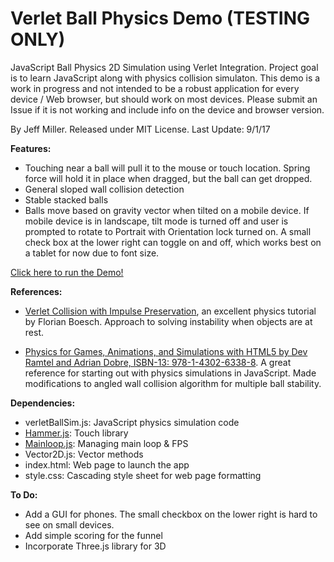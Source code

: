 # Verlet Ball Physics Demo  (TESTING ONLY)

JavaScript Ball Physics 2D Simulation using Verlet Integration. Project goal is to learn JavaScript along with physics collision simulaton. This demo is a work in progress and not intended to be a robust application for every device / Web browser, but should work on most devices. Please submit an Issue if it is not working and include info on the device and browser version.

By Jeff Miller. Released under MIT License. Last Update: 9/1/17

**Features:**
- Touching near a ball will pull it to the mouse or touch location. Spring force will hold it in place when dragged, but the ball can get dropped.
- General sloped wall collision detection
- Stable stacked balls
- Balls move based on gravity vector when tilted on a mobile device. If mobile device is in landscape, tilt mode is turned off and user is prompted to rotate to Portrait with Orientation lock turned on. A small check box at the lower right can toggle on and off, which works best on a tablet for now due to font size.

[Click here to run the Demo!](https://jmogl.github.io/VerletBallPhysicsDemoTesting/)	

**References:**
- [Verlet Collision with Impulse Preservation](https://web.archive.org/web/20180118011218/http://codeflow.org/entries/2010/nov/29/verlet-collision-with-impulse-preservation/), an excellent physics tutorial by Florian Boesch. Approach to solving instability when objects are at rest.

- [Physics for Games, Animations, and Simulations with HTML5 by Dev Ramtel and Adrian Dobre, ISBN-13: 978-1-4302-6338-8](https://github.com/devramtal/Physics-for-JavaScript-Games-Animation-Simulations). A great reference for starting out with physics simulations in JavaScript. Made modifications to angled wall collision algorithm for multiple ball stability.

**Dependencies:**
- verletBallSim.js: JavaScript physics simulation code
- [Hammer.js](http://hammerjs.github.io/): Touch library
- [Mainloop.js](https://github.com/IceCreamYou/MainLoop.js): Managing main loop & FPS
- Vector2D.js:  Vector methods
- index.html: Web page to launch the app
- style.css: Cascading style sheet for web page formatting

**To Do:**
- Add a GUI for phones. The small checkbox on the lower right is hard to see on small devices.
- Add simple scoring for the funnel
- Incorporate Three.js library for 3D
